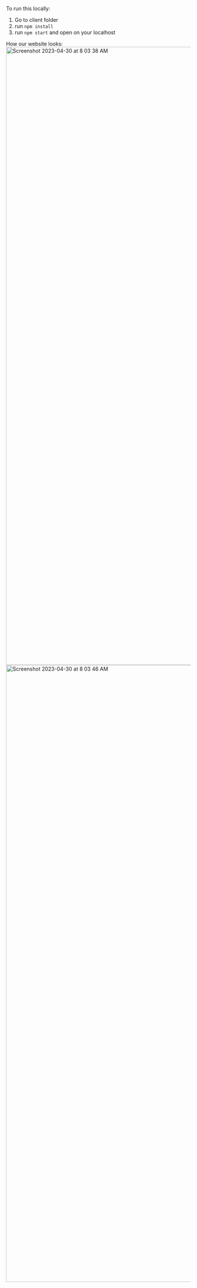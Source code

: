 To run this locally:

1. Go to client folder
2. run `npm install`
3. run `npm start` and open on your localhost


How our website looks:
<img width="1680" alt="Screenshot 2023-04-30 at 8 03 38 AM" src="https://user-images.githubusercontent.com/91361409/235332809-88e05992-77d1-4bde-907f-4941a46faa80.png">
<img width="1677" alt="Screenshot 2023-04-30 at 8 03 46 AM" src="https://user-images.githubusercontent.com/91361409/235332818-3551cdea-5997-4890-ab1f-f026ffc208a8.png">
